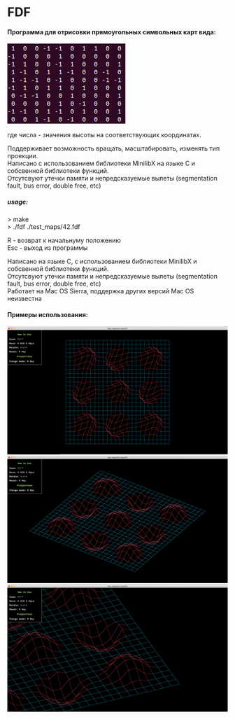 # FDF
#### Программа для отрисовки прямоугольных символьных карт вида: <br>
<img src="https://github.com/girolle/FDF/blob/master/images/Screenshot%20from%202020-04-10%2019-53-32.png"><br>
<p> где числа - значения высоты на соответствующих координатах. </p> 
<p> Поддерживает возможность вращать, масштабировать, изменять тип проекции. <br>
Написано с использованием библиотеки MinilibX на языке С и собсвенной библиотеки функций.<br>
Отсутсвуют утечки памяти и непредсказуемые вылеты (segmentation fault, bus error, double free, etc)</p>
<h5>usage:</h5>
> make<br>
> ./fdf ./test_maps/42.fdf<br>
<p>
R - возврат к начальнуму положению <br>
Esc - выход из программы</p>
<p> Написано на языке С, с использованием библиотеки MinilibX и собсвенной библиотеки функций.<br>
Отсутсвуют утечки памяти и непредсказуемые вылеты (segmentation fault, bus error, double free, etc)<br>
Работает на Mac OS Sierra, поддержка других версий Mac OS неизвестна</p>
<h4> Примеры использования:</h4>
<img src="https://github.com/girolle/FDF/blob/master/images/Screenshot%20from%202020-04-09%2022-51-43.png" >
<img src="https://github.com/girolle/FDF/blob/master/images/Screenshot%20from%202020-04-09%2022-52-36.png">
<img src="https://github.com/girolle/FDF/blob/master/images/Screenshot%20from%202020-04-09%2022-53-26.png">
